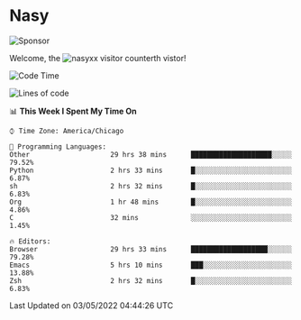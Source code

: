 # Nasy

<!--
<p align="center">
<img height="200" src="https://github-readme-stats.vercel.app/api?username=nasyxx&count_private=true&show_icons=true&theme=dracula&include_all_commits=true"/>
<img height="200" src="https://github-readme-stats.vercel.app/api/top-langs/?username=nasyxx&theme=dracula&hide=html,jupyter+notebook&count_private=true&show_icons=true"/>
</p>

  
----------------
-->

![Sponsor](https://img.shields.io/static/v1.svg?label=Sponsor&message=%E2%9D%A4&logo=GitHub&style=flat&color=pink)
 
Welcome, the ![nasyxx visitor counter](https://count.getloli.com/get/@nasyxx?theme=rule34)th vistor!
 
<!--START_SECTION:waka-->
![Code Time](http://img.shields.io/badge/Code%20Time-2%2C312%20hrs%203%20mins-blue)

![Lines of code](https://img.shields.io/badge/From%20Hello%20World%20I%27ve%20Written-5%20Million%20lines%20of%20code-blue)

📊 **This Week I Spent My Time On** 

```text
⌚︎ Time Zone: America/Chicago

💬 Programming Languages: 
Other                    29 hrs 38 mins      ████████████████████░░░░░   79.52% 
Python                   2 hrs 33 mins       █░░░░░░░░░░░░░░░░░░░░░░░░   6.87% 
sh                       2 hrs 32 mins       █░░░░░░░░░░░░░░░░░░░░░░░░   6.83% 
Org                      1 hr 48 mins        █░░░░░░░░░░░░░░░░░░░░░░░░   4.86% 
C                        32 mins             ░░░░░░░░░░░░░░░░░░░░░░░░░   1.45%

🔥 Editors: 
Browser                  29 hrs 33 mins      ███████████████████░░░░░░   79.28% 
Emacs                    5 hrs 10 mins       ███░░░░░░░░░░░░░░░░░░░░░░   13.88% 
Zsh                      2 hrs 32 mins       █░░░░░░░░░░░░░░░░░░░░░░░░   6.83%

```


 Last Updated on 03/05/2022 04:44:26 UTC
<!--END_SECTION:waka-->

<!-- ![visitors](https://visitor-badge.laobi.icu/badge?page_id=nasyxx.nasyxx) -->
